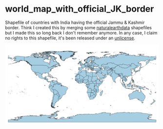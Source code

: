 # world_map_with_official_JK_border
Shapefile of countries with India having the official Jammu & Kashmir border. Think I created this by merging some [naturalearthdata](http://www.naturalearthdata.com/downloads/) shapefiles but I made this so long back I don't remember anymore. In any case, I claim no rights to this shapefile, it's been released under an [unlicense](http://unlicense.org/).

![alt tag](image_world_map_JK.png)
